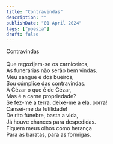 ```yaml
---
title: "Contravindas"
description: ""
publishDate: "01 April 2024"
tags: ["poesia"]
draft: false
---
```


Contravindas<br>
<br>
Que regozijem-se os carniceiros,<br>
As funerárias não serão bem vindas.<br>
Meu sangue é dos bueiros,<br>
Sou cúmplice das contravindas.<br>
A Cézar o que é de Cézar,<br>
Mas é a carne propriedade?<br>
Se fez-me a terra, deixe-me a ela, porra!<br>
Cansei-me da futilidade!<br>
De rito fúnebre, basta a vida,<br>
Já houve chances para despedidas.<br>
Fiquem meus olhos como herança<br>
Para as baratas, para as formigas.<br>